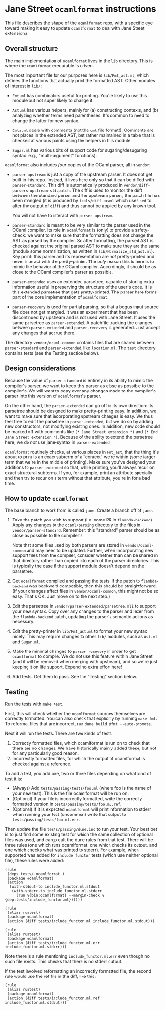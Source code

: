 Jane Street `ocamlformat` instructions
======================================

This file describes the shape of the `ocamlformat` repo, with a
specific eye toward making it easy to update `ocamlformat` to deal
with Jane Street extensions.

Overall structure
-----------------

The main implementation of `ocamlformat` lives in the `lib` directory.
This is where the `ocamlformat` executable is driven.

The most important file for our purposes here is `lib/Fmt_ast.ml`, which
defines the functions that actually print the formatted AST. Other modules
of interest in `lib/`:

* `Fmt.ml` has combinators useful for printing. You're likely to use this
  module but not super likely to change it.
  
* `Ast.ml` has various helpers, mainly for (a) constructing contexts, and (b)
  analyzing whether terms need parentheses. It's common to need to change the
  latter for new syntax.

* `Cmts.ml` deals with comments (not the `cmt` file format!). Comments are not
  places in the extended AST, but rather maintained in a table that is checked
  at various points using the helpers in this module.
  
* `Sugar.ml` has various bits of support code for sugaring/desugaring syntax
  (e.g., "multi-argument" functions).

`ocamlformat` also includes *four* copies of the OCaml parser, all in
`vendor`:

* `parser-upstream` is just a copy of the upstream parser. It does not get
  built in this repo. Instead, it lives here only so that it can be diffed
  with `parser-standard`. This diff is automatically produced in
  `vendor/diff-parsers-upstream-std.patch`. The diff is used to monitor the
  drift between the standard parser and the upstream parser; the patch file
  has been mangled (it is produced by `tools/diff-ocaml` which uses `sed` to
  alter the output of `diff`) and thus cannot be applied by any known tool.
  
    You will not have to interact with `parser-upstream`.
  
* `parser-standard` is meant to be very similar to the parser used in the
  OCaml compiler. Its role in `ocamlformat` is (only) to provide a safety-check:
  we want to make sure that the formatting does not change the AST as parsed by
  the compiler. So after formatting, the parsed AST is checked against the
  original parsed AST to make sure they are the same (modulo some normalization,
  as written in `lib/Normalize_std_ast.ml`). Key point: this parser and its
  representation are *not* pretty-printed and never interact with the
  pretty-printer. The *only* reason this is here is to mimic the behavior of the
  OCaml compiler. Accordingly, it should be as close to the OCaml compiler's
  parser as possible.
  
* `parser-extended` uses an extended parsetree, capable of storing extra
  information useful in preserving the structure of the user's code. It is this
  extended parsetree that gets pretty-printed. The parser here forms part of the
  core implementation of `ocamlformat`.
  
* `parser-recovery` is used for partial parsing, so that a bogus input source
  file does not get mangled. It was an experiment that has been discontinued by
  upstream and is not used with Jane Street. It uses the same parsetree as
  `parser-extended`. A patchfile tracking the changes between `parser-extended`
  and `parser-recovery` is generated. Just accept any changes that accrue there.
  
The directory `vendor/ocaml-common` contains files that are shared between
`parser-standard` and `parser-extended`, like `location.ml`.  The `test`
directory contains tests (see the Testing section below).

Design considerations
---------------------

Because the value of `parser-standard` is entirely in its ability to mimic the
compiler's parser, we want to keep this parser as close as possible to the
compiler's. We will want to copy over any changes made to the compiler's parser
into this version of `ocamlformat`'s parser.

On the other hand, the `parser-extended` can go off in its own direction: its
parsetree should be designed to make pretty-printing easy. In addition, we want
to make sure that incorporating upstream changes is easy. We thus feel free to
edit the parsetree in `parser-extended`, but we do so by adding new
constructors, not modifying existing ones. In addition, new code should be
marked off with comments like `(* Jane Street extension *)` and `(* End Jane
Street extension *)`. Because of the ability to extend the parsetree here, we do
*not* use jane-syntax in `parser-extended`.

`ocamlformat` routinely checks, at various places in `Fmt_ast`, that the thing
it's about to print is an exact subterm of a "context" we're within (some larger
term that we're in the middle of printing). Make sure you've designed your
additions to `parser-extended` so that, while printing, you'll always recur on
exact structural subterms. If you, for example, print an attribute specially
and then try to recur on a term without that attribute, you're in for a bad
time.

How to update `ocamlformat`
---------------------------

The base branch to work from is called `jane`. Create a branch off of `jane`.

1. Take the patch you wish to support (i.e. some PR in `flambda-backend`).
   Apply any changes to the `ocaml/parsing` directory to the files in
   `vendor/parser-standard`. Remember: this "standard" parser should be as
   close as possible to the compiler's.
   
    Note that some files used by both parsers are stored in
   `vendor/ocaml-common` and may need to be updated.  Further, when
   incorporating new support files from the compiler, consider whether than can
   be shared in that directory rather than copied into each of the parser
   directories.  This is typically the case if the support module doesn't depend
   on the parsetree.
   
2. Get `ocamlformat` compiled and passing the tests. If the patch to
   `flambda-backend` was backward compatible, then this should be
   straightforward. (If your changes affect files in `vendor/ocaml-common`, this
   might not be so easy. That's OK. Just move on to the next step.)
   
3. Edit the parsetree in `vendor/parser-extended/parsetree.mli` to support your
   new syntax. Copy over any changes to the parser and lexer from the
   `flambda-backend` patch, updating the parser's semantic actions as necessary.

4. Edit the pretty-printer in `lib/Fmt_ast.ml` to format your new syntax nicely.
   This may require changes to other `lib/` modules, such as `Ast.ml` and
   `Sugar.ml`.

5. Make the minimal changes to `parser-recovery` in order to get `ocamlformat`
   to compile. We do not use this feature within Jane Street (and it will be
   removed when merging with upstream), and so we're just keeping it on life
   support. Expend no extra effort here!

6. Add tests. Get them to pass. See the "Testing" section below.

Testing
-------

Run the tests with `make test`.

First, this will check whether the `ocamlformat` sources themselves are
correctly formatted.  You can also check that explicitly by running `make fmt`.
To reformat files that are incorrect, run `dune build @fmt --auto-promote`.

Next it will run the tests.  There are two kinds of tests

1) Correctly formatted files, which ocamlformat is run on to check that there
   are no changes.  We have historically mainly added these, but not for any
   particularly good reason.
2) Incorrectly formatted files, for which the output of ocamlformat is checked
   against a reference.

To add a test, you add one, two or three files depending on what kind of test it
is:

- (Always) Add `tests/passing/tests/foo.ml` (where foo is the name of your new
  test).  This is the file ocamlformat will be run on.
- (Optional) If your file is incorrectly formatted, write the correctly
  formatted version in `tests/passing/tests/foo.ml.ref`.
- (Optional) If it is expected `ocamlformat` will print information to stderr
  when running your test (uncommon) write that output to
  `tests/passing/tests/foo.ml.err`.

Then update the file `tests/passing/dune.inc` to run your test.  Your best bet
is to just find some existing test for which the same collection of optional
files was used, and cargo cult the dune rules from that test.  There will be
three rules (one which runs ocamlformat, one which checks its output, and one
which checks what was printed to stderr).  For example, when supported was added
for `include functor` tests (which use neither optional file), these rules were
added:

```
(rule
 (deps tests/.ocamlformat )
 (package ocamlformat)
 (action
  (with-stdout-to include_functor.ml.stdout
   (with-stderr-to include_functor.ml.stderr
     (run %{bin:ocamlformat} --margin-check %{dep:tests/include_functor.ml})))))

(rule
 (alias runtest)
 (package ocamlformat)
 (action (diff tests/include_functor.ml include_functor.ml.stdout)))

(rule
 (alias runtest)
 (package ocamlformat)
 (action (diff tests/include_functor.ml.err include_functor.ml.stderr)))
```

Note there is a rule mentioning `include_functor.ml.err` even though no such
file exists.  This checks that there is no stderr output.

If the test involved reformatting an incorrectly formatted file, the second rule
would use the ref file in the diff, like this:

```
(rule
 (alias runtest)
 (package ocamlformat)
 (action (diff tests/include_functor.ml.ref include_functor.ml.stdout)))
```
